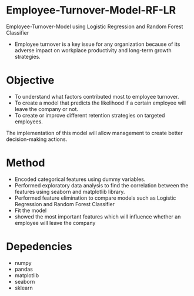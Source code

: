 # Employee-Turnover-Model-RF-LR
Employee-Turnover-Model using Logistic Regression and Random Forest Classifier
- Employee turnover is a key issue for any organization because of its adverse impact on workplace productivity and long-term growth strategies. 


# Objective
- To understand what factors contributed most to employee turnover.
- To create a model that predicts the likelihood if a certain employee will leave the company or not.
- To create or improve different retention strategies on targeted employees.

The implementation of this model will allow management to create better decision-making actions.

# Method
- Encoded categorical features using dummy variables.
- Performed exploratory data analysis to find the correlation between the features using seaborn and matplotlib library.
- Performed feature elimination to compare models such as Logistic Regression and Random Forest Classifier
- Fit the model
- showed the most important features which will influence whether an employee will leave the company

# Depedencies
- numpy
- pandas
- matplotlib
- seaborn
- sklearn



